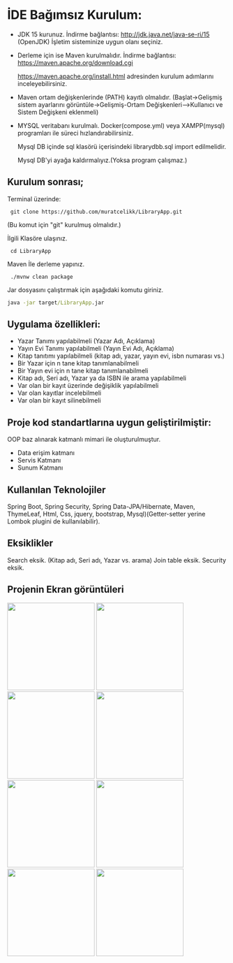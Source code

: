# İDE Bağımsız Kurulum:

- JDK 15 kurunuz. İndirme bağlantısı: http://jdk.java.net/java-se-ri/15 (OpenJDK) İşletim sisteminize uygun olanı seçiniz.

- Derleme için ise Maven kurulmalıdır. İndirme bağlantısı: https://maven.apache.org/download.cgi 

  https://maven.apache.org/install.html adresinden kurulum adımlarını inceleyebilirsiniz.

- Maven ortam değişkenlerinde (PATH) kayıtlı olmalıdır. (Başlat->Gelişmiş sistem ayarlarını görüntüle->Gelişmiş-Ortam Değişkenleri-->Kullanıcı ve Sistem Değişkeni eklenmeli)

- MYSQL veritabanı kurulmalı. Docker(compose.yml) veya XAMPP(mysql) programları ile süreci hızlandırabilirsiniz.

  Mysql DB içinde sql klasörü içerisindeki librarydbb.sql import edilmelidir.

  Mysql DB'yi ayağa kaldırmalıyız.(Yoksa program çalışmaz.)

## Kurulum sonrası;

Terminal üzerinde: 
```git
 git clone https://github.com/muratcelikk/LibraryApp.git 
 ```
(Bu komut için "git" kurulmuş olmalıdır.)

İlgili Klasöre ulaşınız.
```git
 cd LibraryApp  
```
Maven İle derleme yapınız.
```git 
 ./mvnw clean package	 
```
Jar dosyasını çalıştırmak için aşağıdaki komutu giriniz. 
```cmd 
java -jar target/LibraryApp.jar 
```
##
## Uygulama özellikleri:

- Yazar Tanımı yapılabilmeli (Yazar Adı, Açıklama)
- Yayın Evi Tanımı yapılabilmeli (Yayın Evi Adı, Açıklama)
- Kitap tanıtımı yapılabilmeli (kitap adı, yazar, yayın evi, isbn numarası vs.)
- Bir Yazar için n tane kitap tanımlanabilmeli
- Bir Yayın evi için n tane kitap tanımlanabilmeli
- Kitap adı, Seri adı, Yazar ya da ISBN ile arama yapılabilmeli
- Var olan bir kayıt üzerinde değişiklik yapılabilmeli
- Var olan kayıtlar incelebilmeli
- Var olan bir kayıt silinebilmeli

## Proje kod standartlarına uygun geliştirilmiştir:

OOP baz alınarak katmanlı mimari ile oluşturulmuştur.

- Data erişim katmanı 
- Servis Katmanı
- Sunum Katmanı

## Kullanılan Teknolojiler
Spring Boot, Spring Security, Spring Data-JPA/Hibernate, Maven, ThymeLeaf, Html, Css, jquery, bootstrap, Mysql)(Getter-setter yerine Lombok plugini de kullanılabilir).

## Eksiklikler
Search eksik. (Kitap adı, Seri adı, Yazar vs. arama)
Join table eksik.
Security eksik. 

## Projenin Ekran görüntüleri
<p>
<a href="https://github.com/muratcelikk/LibraryApplication/blob/main/img/Ekran%20G%C3%B6r%C3%BCnt%C3%BCs%C3%BC%2083.jpg" target="_blank">
<img src="https://github.com/muratcelikk/LibraryApplication/blob/main/img/Ekran%20G%C3%B6r%C3%BCnt%C3%BCs%C3%BC%2083.jpg" width="200" style="max-width:100%;"></a>

<a href="https://github.com/muratcelikk/LibraryApplication/blob/main/img/Ekran%20G%C3%B6r%C3%BCnt%C3%BCs%C3%BC%2084.jpg" target="_blank">
<img src="https://github.com/muratcelikk/LibraryApplication/blob/main/img/Ekran%20G%C3%B6r%C3%BCnt%C3%BCs%C3%BC%2084.jpg" width="200" style="max-width:100%;"></a>

<a href="https://github.com/muratcelikk/LibraryApplication/blob/main/img/Ekran%20G%C3%B6r%C3%BCnt%C3%BCs%C3%BC%2085.jpg" target="_blank">
<img src="https://github.com/muratcelikk/LibraryApplication/blob/main/img/Ekran%20G%C3%B6r%C3%BCnt%C3%BCs%C3%BC%2085.jpg" width="200" style="max-width:100%;"></a>

<a href="https://github.com/muratcelikk/LibraryApplication/blob/main/img/Ekran%20G%C3%B6r%C3%BCnt%C3%BCs%C3%BC%2090.jpg" target="_blank">
<img src="https://github.com/muratcelikk/LibraryApplication/blob/main/img/Ekran%20G%C3%B6r%C3%BCnt%C3%BCs%C3%BC%2090.jpg" width="200" style="max-width:100%;"></a>

<a href="https://github.com/muratcelikk/LibraryApplication/blob/main/img/Ekran%20G%C3%B6r%C3%BCnt%C3%BCs%C3%BC%2086.jpg" target="_blank">
<img src="https://github.com/muratcelikk/LibraryApplication/blob/main/img/Ekran%20G%C3%B6r%C3%BCnt%C3%BCs%C3%BC%2086.jpg" width="200" style="max-width:100%;"></a>

<a href="https://github.com/muratcelikk/LibraryApplication/blob/main/img/Ekran%20G%C3%B6r%C3%BCnt%C3%BCs%C3%BC%2087.jpg" target="_blank">
<img src="https://github.com/muratcelikk/LibraryApplication/blob/main/img/Ekran%20G%C3%B6r%C3%BCnt%C3%BCs%C3%BC%2087.jpg" width="200" style="max-width:100%;"></a>

<a href="https://github.com/muratcelikk/LibraryApplication/blob/main/img/Ekran%20G%C3%B6r%C3%BCnt%C3%BCs%C3%BC%2088.jpg" target="_blank">
<img src="https://github.com/muratcelikk/LibraryApplication/blob/main/img/Ekran%20G%C3%B6r%C3%BCnt%C3%BCs%C3%BC%2088.jpg" width="200" style="max-width:100%;"></a>

<a href="https://github.com/muratcelikk/LibraryApplication/blob/main/img/Ekran%20G%C3%B6r%C3%BCnt%C3%BCs%C3%BC%2089.jpg" target="_blank">
<img src="https://github.com/muratcelikk/LibraryApplication/blob/main/img/Ekran%20G%C3%B6r%C3%BCnt%C3%BCs%C3%BC%2089.jpg" width="200" style="max-width:100%;"></a>


